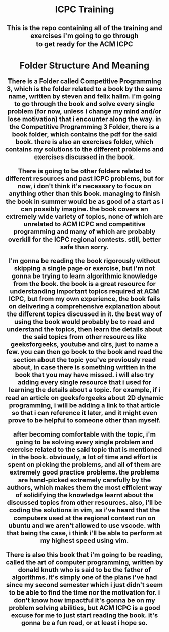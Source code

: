 <h1 align="center"> ICPC Training </h1>
<h2 align="center"> This is the repo containing all of the training and exercises i'm going to go through <br> to get ready for the ACM ICPC </h2>
<h1 align="center"> Folder Structure And Meaning </h1>
<p align="center" style="font-size:20px; font-weight:bold">There is a Folder called Competitive Programming 3, which is the folder related to a book by the same name, written by steven and felix halim. i'm going to go through the book and solve every single problem (for now, unless i change my mind and/or lose motivation) that i encounter along the way. in the Competitive Programming 3 Folder, there is a book folder, which contains the pdf for the said book. there is also an exercises folder, which contains my solutions to the different problems and exercises discussed in the book.</p>
<p align="center" style="font-size:20px; font-weight:bold"> There is going to be other folders related to different resources and past ICPC problems, but for now, i don't think it's necessary to focus on anything other than this book. managing to finish the book in summer would be as good of a start as i can possibly imagine. the book covers an extremely wide variety of topics, none of which are unrelated to ACM ICPC and competitive programming and many of which are probably overkill for the ICPC regional contests. still, better safe than sorry.</p>
<p align="center" style="font-size:20px; font-weight:bold"> I'm gonna be reading the book rigorously without skipping a single page or exercise, but i'm not gonna be trying to learn algorithmic knowledge from the book. the book is a great resource for understanding important topics required at ACM ICPC, but from my own experience, the book fails on delivering a comprehensive explanation about the different topics discussed in it. the best way of using the book would probably be to read and understand the topics, then learn the details about the said topics from other resources like geeksforgeeks, youtube and clrs, just to name a few. you can then go book to the book and read the section about the topic you've previously read about, in case there is something written in the book that you may have missed. i will also try adding every single resource that i used for learning the details about a topic. for example, if i read an article on geeksforgeeks about 2D dynamic programming, i will be adding a link to that article so that i can reference it later, and it might even prove to be helpful to someone other than myself.
</p> <p align="center" style="font-size:20px; font-weight:bold">after becoming comfortable with the topic, i'm going to be solving every single problem and exercise related to the said topic that is mentioned in the book. obviously, a lot of time and effort is spent on picking the problems, and all of them are extremely good practice problems. the problems are hand-picked extremely carefully by the authors, which makes them the most efficient way of solidifying the knowledge learnt about the discussed topics from other resources. also, i'll be coding the solutions in vim, as i've heard that the computers used at the regional contest run on ubuntu and we aren't allowed to use vscode. with that being the case,
i think i'll be able to perform at my highest speed using vim.</p>
<p align="center" style="font-size:20px; font-weight:bold"> There is also this book that i'm going to be reading, called the art of computer programming, written by donald knuth who is said to be the father of algorithms. it's simply one of the plans i've had since my second semester which i just didn't seem to be able to find the time nor the motivation for. i don't know how impactful it's gonna be on my problem solving abilities, but ACM ICPC is a good excuse for me to just start reading the book. it's gonna be a fun read, or at least i hope so.</p>